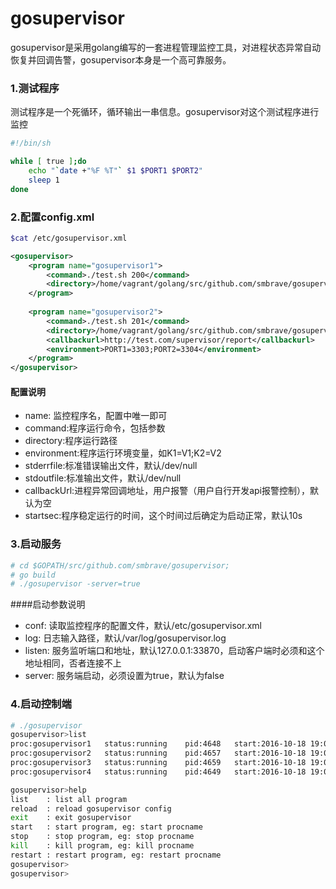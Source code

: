 # gosupervisor
gosupervisor是采用golang编写的一套进程管理监控工具，对进程状态异常自动恢复并回调告警，gosupervisor本身是一个高可靠服务。

### 1.测试程序
测试程序是一个死循环，循环输出一串信息。gosupervisor对这个测试程序进行监控
```bash
#!/bin/sh

while [ true ];do
    echo "`date +"%F %T"` $1 $PORT1 $PORT2"
    sleep 1
done
```

### 2.配置config.xml
```bash
$cat /etc/gosupervisor.xml
```

```xml
<gosupervisor>
	<program name="gosupervisor1">
		<command>./test.sh 200</command>
		<directory>/home/vagrant/golang/src/github.com/smbrave/gosupervisor/test</directory>
	</program>
  
	<program name="gosupervisor2">
		<command>./test.sh 201</command>
		<directory>/home/vagrant/golang/src/github.com/smbrave/gosupervisor/test</directory>
        <callbackurl>http://test.com/supervisor/report</callbackurl>
        <environment>PORT1=3303;PORT2=3304</environment>
	</program>
</gosupervisor>
```
#### 配置说明
* name: 监控程序名，配置中唯一即可
* command:程序运行命令，包括参数
* directory:程序运行路径
* environment:程序运行环境变量，如K1=V1;K2=V2
* stderrfile:标准错误输出文件，默认/dev/null
* stdoutfile:标准输出文件，默认/dev/null
* callbackUrl:进程异常回调地址，用户报警（用户自行开发api报警控制），默认为空
* startsec:程序稳定运行的时间，这个时间过后确定为启动正常，默认10s

### 3.启动服务
```bash
# cd $GOPATH/src/github.com/smbrave/gosupervisor;
# go build
# ./gosupervisor -server=true
```
####启动参数说明
* conf: 读取监控程序的配置文件，默认/etc/gosupervisor.xml
* log: 日志输入路径，默认/var/log/gosupervisor.log
* listen: 服务监听端口和地址，默认127.0.0.1:33870，启动客户端时必须和这个地址相同，否者连接不上
* server: 服务端启动，必须设置为true，默认为false

### 4.启动控制端
```bash
# ./gosupervisor
gosupervisor>list
proc:gosupervisor1   status:running    pid:4648   start:2016-10-18 19:05:37       uptime:44.901528285s       
proc:gosupervisor2   status:running    pid:4657   start:2016-10-18 19:05:37       uptime:44.882143426s       
proc:gosupervisor3   status:running    pid:4659   start:2016-10-18 19:05:37       uptime:44.882107908s       
proc:gosupervisor4   status:running    pid:4649   start:2016-10-18 19:05:37       uptime:44.897342696s

gosupervisor>help
list	: list all program
reload	: reload gosupervisor config
exit	: exit gosupervisor
start	: start program, eg: start procname
stop	: stop program, eg: stop procname
kill	: kill program, eg: kill procname
restart	: restart program, eg: restart procname
gosupervisor>
gosupervisor>
```



